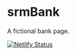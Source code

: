 # srmBank

A fictional bank page.

[![Netlify Status](https://api.netlify.com/api/v1/badges/5620b5cd-d1be-449f-8e11-83097cb65cf3/deploy-status)](https://app.netlify.com/sites/ram-srmbank/deploys)
